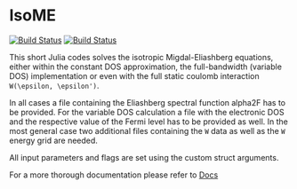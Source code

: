 # IsoME

[![Build Status](https://github.com/cheil/IsoME.jl/actions/workflows/CI.yml/badge.svg?branch=main)](https://github.com/cheil/IsoME.jl/actions/workflows/CI.yml?query=branch%3Amain)
[![Build Status](https://ci.appveyor.com/api/projects/status/github/cheil/IsoME.jl?svg=true)](https://ci.appveyor.com/project/cheil/IsoME-jl)


This short Julia codes solves the isotropic Migdal-Eliashberg equations, either within the constant DOS approximation, the full-bandwidth (variable DOS) implementation or even with the full static coulomb interaction ``W(\epsilon, \epsilon')``.

In all cases a file containing the Eliashberg spectral function alpha2F has to be provided.
For the variable DOS calculation a file with the electronic DOS and the respective value of the Fermi level has to be provided as well.
In the most general case two additional files containing the ``W`` data as well as the ``W`` energy grid are needed.

All input parameters and flags are set using the custom struct arguments.

For a more thorough documentation please refer to [Docs](./docs/src/index.md)





